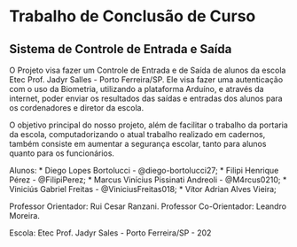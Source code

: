# Trabalho de Conclusão de Curso

## Sistema de Controle de Entrada e Saída

O Projeto visa fazer um Controle de Entrada e de Saída de alunos da escola Etec Prof. Jadyr Salles - Porto Ferreira/SP. Ele visa fazer uma autenticação com o uso da Biometria, utilizando a plataforma Arduíno, e através da internet, poder enviar os resultados das saídas e entradas dos alunos para os cordenadores e diretor da escola.

O objetivo principal do nosso projeto, além de facilitar o trabalho da portaria da escola, computadorizando o atual trabalho realizado em cadernos, também consiste em aumentar a segurança escolar, tanto para alunos quanto para os funcionários.


Alunos:
    * Diego Lopes Bortolucci - @diego-bortolucci27;
    * Filipi Henrique Pérez - @FilipiPerez;
    * Marcus Vinícius Pissinati Andreoli - @M4rcus0210;
    * Viniciús Gabriel Freitas - @ViniciusFreitas018;
    * Vítor Adrian Alves Vieira;

Professor Orientador: Rui Cesar Ranzani.
Professor Co-Orientador: Leandro Moreira.

Escola: Etec Prof. Jadyr Sales - Porto Ferreira/SP - 202